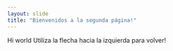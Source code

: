 ```yaml
---
layout: slide
title: "Bienvenidos a la segunda página!"
---
```

Hi world
Utiliza la flecha hacia la izquierda para volver!
